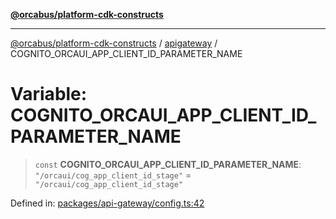 [**@orcabus/platform-cdk-constructs**](../../../../README.md)

***

[@orcabus/platform-cdk-constructs](../../../../README.md) / [apigateway](../README.md) / COGNITO\_ORCAUI\_APP\_CLIENT\_ID\_PARAMETER\_NAME

# Variable: COGNITO\_ORCAUI\_APP\_CLIENT\_ID\_PARAMETER\_NAME

> `const` **COGNITO\_ORCAUI\_APP\_CLIENT\_ID\_PARAMETER\_NAME**: `"/orcaui/cog_app_client_id_stage"` = `"/orcaui/cog_app_client_id_stage"`

Defined in: [packages/api-gateway/config.ts:42](https://github.com/OrcaBus/platform-cdk-constructs/blob/main/packages/api-gateway/config.ts#L42)
